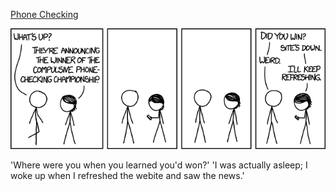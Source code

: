 [Phone Checking](https://xkcd.com/1466)

![Phone Checking](./random_comic.png)

'Where were you when you learned you'd won?' 'I was actually asleep; I woke up when I refreshed the webite and saw the news.'

